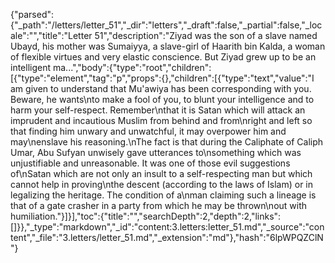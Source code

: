 {"parsed":{"_path":"/letters/letter_51","_dir":"letters","_draft":false,"_partial":false,"_locale":"","title":"Letter 51","description":"Ziyad was the son of a slave named Ubayd, his mother was Sumaiyya, a slave-girl of Haarith bin Kalda, a woman of flexible virtues and very elastic conscience. But Ziyad grew up to be an intelligent ma...","body":{"type":"root","children":[{"type":"element","tag":"p","props":{},"children":[{"type":"text","value":"I am given to understand that Mu'awiya has been corresponding with you. Beware, he wants\nto make a fool of you, to blunt your intelligence and to harm your self-respect. Remember\nthat it is Satan which will attack an imprudent and incautious Muslim from behind and from\nright and left so that finding him unwary and unwatchful, it may overpower him and may\nenslave his reasoning.\nThe fact is that during the Caliphate of Caliph Umar, Abu Sufyan unwisely gave utterances to\nsomething which was unjustifiable and unreasonable. It was one of those evil suggestions of\nSatan which are not only an insult to a self-respecting man but which cannot help in proving\nthe descent (according to the laws of Islam) or in legalizing the heritage. The condition of a\nman claiming such a lineage is that of a gate crasher in a party from which he may be thrown\nout with humiliation."}]}],"toc":{"title":"","searchDepth":2,"depth":2,"links":[]}},"_type":"markdown","_id":"content:3.letters:letter_51.md","_source":"content","_file":"3.letters/letter_51.md","_extension":"md"},"hash":"6lpWPQZClN"}